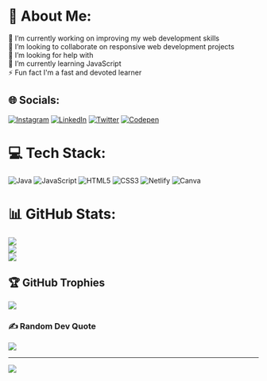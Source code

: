 # 💫 About Me:

🔭 I’m currently working on improving my web development skills<br>👯 I’m looking to collaborate on responsive web development projects<br>🤝 I’m looking for help with <br>🌱 I’m currently learning JavaScript <br> ⚡ Fun fact I'm a fast and devoted learner 


## 🌐 Socials:
[![Instagram](https://img.shields.io/badge/Instagram-%23E4405F.svg?logo=Instagram&logoColor=white)](https://instagram.com/_.s.e.r.e.n.d.i.p.i.t.y._) [![LinkedIn](https://img.shields.io/badge/LinkedIn-%230077B5.svg?logo=linkedin&logoColor=white)](https://linkedin.com/in/mitali-maurya-6a6588250) [![Twitter](https://img.shields.io/badge/Twitter-%231DA1F2.svg?logo=Twitter&logoColor=white)](https://twitter.com/@zerotopro7) [![Codepen](https://img.shields.io/badge/Codepen-000000?style=for-the-badge&logo=codepen&logoColor=white)](https://codepen.io/@MitaliM13) 

# 💻 Tech Stack:
![Java](https://img.shields.io/badge/java-%23ED8B00.svg?style=plastic&logo=java&logoColor=white) ![JavaScript](https://img.shields.io/badge/javascript-%23323330.svg?style=plastic&logo=javascript&logoColor=%23F7DF1E) ![HTML5](https://img.shields.io/badge/html5-%23E34F26.svg?style=plastic&logo=html5&logoColor=white) ![CSS3](https://img.shields.io/badge/css3-%231572B6.svg?style=plastic&logo=css3&logoColor=white) ![Netlify](https://img.shields.io/badge/netlify-%23000000.svg?style=plastic&logo=netlify&logoColor=#00C7B7) ![Canva](https://img.shields.io/badge/Canva-%2300C4CC.svg?style=plastic&logo=Canva&logoColor=white)
# 📊 GitHub Stats:
![](https://github-readme-stats.vercel.app/api?username=MitaliM13&theme=radical&hide_border=false&include_all_commits=true&count_private=true)<br/>
![](https://github-readme-streak-stats.herokuapp.com/?user=MitaliM13&theme=radical&hide_border=false)<br/>
![](https://github-readme-stats.vercel.app/api/top-langs/?username=MitaliM13&theme=radical&hide_border=false&include_all_commits=true&count_private=true&layout=compact)

## 🏆 GitHub Trophies
![](https://github-profile-trophy.vercel.app/?username=MitaliM13&theme=radical&no-frame=false&no-bg=true&margin-w=4)

### ✍️ Random Dev Quote
![](https://quotes-github-readme.vercel.app/api?type=horizontal&theme=radical)


---
[![](https://visitcount.itsvg.in/api?id=MitaliM13&icon=0&color=0)](https://visitcount.itsvg.in)

